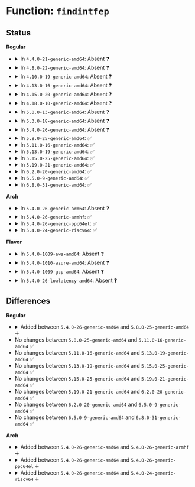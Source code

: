 # Function: <code>findintfep</code>

## Status
<b>Regular</b>
<ul>
<li>
<details>
<summary>In <code>4.4.0-21-generic-amd64</code>: Absent ❓</summary>

```json
{
  "name": "findintfep",
  "collision_type": "Unique Static",
  "inline_type": "Selective",
  "funcs": [
    {
      "addr": 18446744071585245728,
      "name": "findintfep",
      "external": false,
      "loc": "drivers/usb/core/devio.c:689",
      "file": "drivers/usb/core/devio.c",
      "inline": "not declared, inlined",
      "caller_inline": [],
      "caller_func": [
        "drivers/usb/core/devio.c:check_ctrlrecip",
        "drivers/usb/core/devio.c:check_ctrlrecip",
        "drivers/usb/core/devio.c:parse_usbdevfs_streams",
        "drivers/usb/core/devio.c:proc_bulk",
        "drivers/usb/core/devio.c:proc_do_submiturb",
        "drivers/usb/core/devio.c:usbdev_do_ioctl",
        "drivers/usb/core/devio.c:usbdev_do_ioctl"
      ]
    }
  ],
  "symbols": [
    {
      "addr": 18446744071585245728,
      "name": "findintfep.isra.15",
      "section": ".text",
      "bind": "STB_LOCAL",
      "size": 192
    }
  ]
}
```
</details>
</li>
<li>
<details>
<summary>In <code>4.8.0-22-generic-amd64</code>: Absent ❓</summary>

```json
{
  "name": "findintfep",
  "collision_type": "Unique Static",
  "inline_type": "Selective",
  "funcs": [
    {
      "addr": 18446744071585637952,
      "name": "findintfep",
      "external": false,
      "loc": "drivers/usb/core/devio.c:803",
      "file": "drivers/usb/core/devio.c",
      "inline": "not declared, inlined",
      "caller_inline": [],
      "caller_func": [
        "drivers/usb/core/devio.c:usbdev_do_ioctl",
        "drivers/usb/core/devio.c:usbdev_do_ioctl",
        "drivers/usb/core/devio.c:proc_do_submiturb",
        "drivers/usb/core/devio.c:proc_bulk",
        "drivers/usb/core/devio.c:parse_usbdevfs_streams",
        "drivers/usb/core/devio.c:check_ctrlrecip",
        "drivers/usb/core/devio.c:check_ctrlrecip"
      ]
    }
  ],
  "symbols": [
    {
      "addr": 18446744071585637952,
      "name": "findintfep.isra.16",
      "section": ".text",
      "bind": "STB_LOCAL",
      "size": 192
    }
  ]
}
```
</details>
</li>
<li>
<details>
<summary>In <code>4.10.0-19-generic-amd64</code>: Absent ❓</summary>

```json
{
  "name": "findintfep",
  "collision_type": "Unique Static",
  "inline_type": "Selective",
  "funcs": [
    {
      "addr": 18446744071585825536,
      "name": "findintfep",
      "external": false,
      "loc": "drivers/usb/core/devio.c:803",
      "file": "drivers/usb/core/devio.c",
      "inline": "not declared, inlined",
      "caller_inline": [],
      "caller_func": [
        "drivers/usb/core/devio.c:usbdev_do_ioctl",
        "drivers/usb/core/devio.c:usbdev_do_ioctl",
        "drivers/usb/core/devio.c:proc_do_submiturb",
        "drivers/usb/core/devio.c:proc_bulk",
        "drivers/usb/core/devio.c:parse_usbdevfs_streams",
        "drivers/usb/core/devio.c:check_ctrlrecip",
        "drivers/usb/core/devio.c:check_ctrlrecip"
      ]
    }
  ],
  "symbols": [
    {
      "addr": 18446744071585825536,
      "name": "findintfep.isra.18",
      "section": ".text",
      "bind": "STB_LOCAL",
      "size": 192
    }
  ]
}
```
</details>
</li>
<li>
<details>
<summary>In <code>4.13.0-16-generic-amd64</code>: Absent ❓</summary>

```json
{
  "name": "findintfep",
  "collision_type": "Unique Static",
  "inline_type": "Selective",
  "funcs": [
    {
      "addr": 18446744071585912016,
      "name": "findintfep",
      "external": false,
      "loc": "drivers/usb/core/devio.c:797",
      "file": "drivers/usb/core/devio.c",
      "inline": "not declared, inlined",
      "caller_inline": [],
      "caller_func": [
        "drivers/usb/core/devio.c:usbdev_do_ioctl",
        "drivers/usb/core/devio.c:usbdev_do_ioctl",
        "drivers/usb/core/devio.c:proc_do_submiturb",
        "drivers/usb/core/devio.c:proc_bulk",
        "drivers/usb/core/devio.c:parse_usbdevfs_streams"
      ]
    }
  ],
  "symbols": [
    {
      "addr": 18446744071585912016,
      "name": "findintfep.isra.16",
      "section": ".text",
      "bind": "STB_LOCAL",
      "size": 190
    }
  ]
}
```
</details>
</li>
<li>
<details>
<summary>In <code>4.15.0-20-generic-amd64</code>: Absent ❓</summary>

```json
{
  "name": "findintfep",
  "collision_type": "Unique Static",
  "inline_type": "Selective",
  "funcs": [
    {
      "addr": 18446744071586352800,
      "name": "findintfep",
      "external": false,
      "loc": "drivers/usb/core/devio.c:787",
      "file": "drivers/usb/core/devio.c",
      "inline": "not declared, inlined",
      "caller_inline": [],
      "caller_func": [
        "drivers/usb/core/devio.c:usbdev_do_ioctl",
        "drivers/usb/core/devio.c:usbdev_do_ioctl",
        "drivers/usb/core/devio.c:proc_do_submiturb",
        "drivers/usb/core/devio.c:proc_bulk",
        "drivers/usb/core/devio.c:parse_usbdevfs_streams"
      ]
    }
  ],
  "symbols": [
    {
      "addr": 18446744071586352800,
      "name": "findintfep.isra.16",
      "section": ".text",
      "bind": "STB_LOCAL",
      "size": 190
    }
  ]
}
```
</details>
</li>
<li>
<details>
<summary>In <code>4.18.0-10-generic-amd64</code>: Absent ❓</summary>

```json
{
  "name": "findintfep",
  "collision_type": "Unique Static",
  "inline_type": "Selective",
  "funcs": [
    {
      "addr": 18446744071586610416,
      "name": "findintfep",
      "external": false,
      "loc": "drivers/usb/core/devio.c:783",
      "file": "drivers/usb/core/devio.c",
      "inline": "not declared, inlined",
      "caller_inline": [],
      "caller_func": [
        "drivers/usb/core/devio.c:usbdev_do_ioctl",
        "drivers/usb/core/devio.c:usbdev_do_ioctl",
        "drivers/usb/core/devio.c:proc_do_submiturb",
        "drivers/usb/core/devio.c:proc_bulk",
        "drivers/usb/core/devio.c:parse_usbdevfs_streams",
        "drivers/usb/core/devio.c:check_ctrlrecip",
        "drivers/usb/core/devio.c:check_ctrlrecip"
      ]
    }
  ],
  "symbols": [
    {
      "addr": 18446744071586610416,
      "name": "findintfep.isra.19",
      "section": ".text",
      "bind": "STB_LOCAL",
      "size": 190
    }
  ]
}
```
</details>
</li>
<li>
<details>
<summary>In <code>5.0.0-13-generic-amd64</code>: Absent ❓</summary>

```json
{
  "name": "findintfep",
  "collision_type": "Unique Static",
  "inline_type": "Selective",
  "funcs": [
    {
      "addr": 18446744071586760000,
      "name": "findintfep",
      "external": false,
      "loc": "drivers/usb/core/devio.c:784",
      "file": "drivers/usb/core/devio.c",
      "inline": "not declared, inlined",
      "caller_inline": [],
      "caller_func": [
        "drivers/usb/core/devio.c:usbdev_do_ioctl",
        "drivers/usb/core/devio.c:usbdev_do_ioctl",
        "drivers/usb/core/devio.c:proc_do_submiturb",
        "drivers/usb/core/devio.c:proc_bulk",
        "drivers/usb/core/devio.c:parse_usbdevfs_streams",
        "drivers/usb/core/devio.c:check_ctrlrecip",
        "drivers/usb/core/devio.c:check_ctrlrecip"
      ]
    }
  ],
  "symbols": [
    {
      "addr": 18446744071586760000,
      "name": "findintfep.isra.19",
      "section": ".text",
      "bind": "STB_LOCAL",
      "size": 190
    }
  ]
}
```
</details>
</li>
<li>
<details>
<summary>In <code>5.3.0-18-generic-amd64</code>: Absent ❓</summary>

```json
{
  "name": "findintfep",
  "collision_type": "Unique Static",
  "inline_type": "Selective",
  "funcs": [
    {
      "addr": 18446744071587014528,
      "name": "findintfep",
      "external": false,
      "loc": "drivers/usb/core/devio.c:779",
      "file": "drivers/usb/core/devio.c",
      "inline": "not declared, inlined",
      "caller_inline": [],
      "caller_func": [
        "drivers/usb/core/devio.c:usbdev_do_ioctl",
        "drivers/usb/core/devio.c:usbdev_do_ioctl",
        "drivers/usb/core/devio.c:proc_do_submiturb",
        "drivers/usb/core/devio.c:proc_bulk",
        "drivers/usb/core/devio.c:parse_usbdevfs_streams",
        "drivers/usb/core/devio.c:check_ctrlrecip",
        "drivers/usb/core/devio.c:check_ctrlrecip"
      ]
    }
  ],
  "symbols": [
    {
      "addr": 18446744071587014528,
      "name": "findintfep.isra.0",
      "section": ".text",
      "bind": "STB_LOCAL",
      "size": 179
    }
  ]
}
```
</details>
</li>
<li>
<details>
<summary>In <code>5.4.0-26-generic-amd64</code>: Absent ❓</summary>

```json
{
  "name": "findintfep",
  "collision_type": "Unique Static",
  "inline_type": "Selective",
  "funcs": [
    {
      "addr": 18446744071587214160,
      "name": "findintfep",
      "external": false,
      "loc": "drivers/usb/core/devio.c:822",
      "file": "drivers/usb/core/devio.c",
      "inline": "not declared, inlined",
      "caller_inline": [],
      "caller_func": [
        "drivers/usb/core/devio.c:usbdev_do_ioctl",
        "drivers/usb/core/devio.c:usbdev_do_ioctl",
        "drivers/usb/core/devio.c:proc_do_submiturb",
        "drivers/usb/core/devio.c:proc_bulk",
        "drivers/usb/core/devio.c:parse_usbdevfs_streams",
        "drivers/usb/core/devio.c:check_ctrlrecip",
        "drivers/usb/core/devio.c:check_ctrlrecip"
      ]
    }
  ],
  "symbols": [
    {
      "addr": 18446744071587214160,
      "name": "findintfep.isra.0",
      "section": ".text",
      "bind": "STB_LOCAL",
      "size": 179
    }
  ]
}
```
</details>
</li>
<li>
<details>
<summary>In <code>5.8.0-25-generic-amd64</code>: ✅</summary>

```c
int findintfep(struct usb_device * dev, unsigned int ep)
```

```json
{
  "name": "findintfep",
  "collision_type": "Unique Static",
  "inline_type": "No",
  "funcs": [
    {
      "addr": 18446744071588063728,
      "name": "findintfep",
      "external": false,
      "loc": "drivers/usb/core/devio.c:831",
      "file": "drivers/usb/core/devio.c",
      "inline": "seen, unknown",
      "caller_inline": [],
      "caller_func": [
        "drivers/usb/core/devio.c:proc_do_submiturb",
        "drivers/usb/core/devio.c:proc_clearhalt",
        "drivers/usb/core/devio.c:proc_resetep",
        "drivers/usb/core/devio.c:proc_bulk",
        "drivers/usb/core/devio.c:parse_usbdevfs_streams",
        "drivers/usb/core/devio.c:check_ctrlrecip",
        "drivers/usb/core/devio.c:check_ctrlrecip"
      ]
    }
  ],
  "symbols": [
    {
      "addr": 18446744071588063728,
      "name": "findintfep",
      "section": ".text",
      "bind": "STB_LOCAL",
      "size": 183
    }
  ]
}
```
</details>
</li>
<li>
<details>
<summary>In <code>5.11.0-16-generic-amd64</code>: ✅</summary>

```c
int findintfep(struct usb_device * dev, unsigned int ep)
```

```json
{
  "name": "findintfep",
  "collision_type": "Unique Static",
  "inline_type": "No",
  "funcs": [
    {
      "addr": 18446744071588109056,
      "name": "findintfep",
      "external": false,
      "loc": "drivers/usb/core/devio.c:831",
      "file": "drivers/usb/core/devio.c",
      "inline": "seen, unknown",
      "caller_inline": [],
      "caller_func": [
        "drivers/usb/core/devio.c:proc_do_submiturb",
        "drivers/usb/core/devio.c:proc_clearhalt",
        "drivers/usb/core/devio.c:proc_resetep",
        "drivers/usb/core/devio.c:do_proc_bulk",
        "drivers/usb/core/devio.c:parse_usbdevfs_streams",
        "drivers/usb/core/devio.c:check_ctrlrecip",
        "drivers/usb/core/devio.c:check_ctrlrecip"
      ]
    }
  ],
  "symbols": [
    {
      "addr": 18446744071588109056,
      "name": "findintfep",
      "section": ".text",
      "bind": "STB_LOCAL",
      "size": 183
    }
  ]
}
```
</details>
</li>
<li>
<details>
<summary>In <code>5.13.0-19-generic-amd64</code>: ✅</summary>

```c
int findintfep(struct usb_device * dev, unsigned int ep)
```

```json
{
  "name": "findintfep",
  "collision_type": "Unique Static",
  "inline_type": "No",
  "funcs": [
    {
      "addr": 18446744071587991632,
      "name": "findintfep",
      "external": false,
      "loc": "drivers/usb/core/devio.c:831",
      "file": "drivers/usb/core/devio.c",
      "inline": "seen, unknown",
      "caller_inline": [],
      "caller_func": [
        "drivers/usb/core/devio.c:usbdev_do_ioctl",
        "drivers/usb/core/devio.c:usbdev_do_ioctl",
        "drivers/usb/core/devio.c:proc_do_submiturb",
        "drivers/usb/core/devio.c:do_proc_bulk",
        "drivers/usb/core/devio.c:parse_usbdevfs_streams",
        "drivers/usb/core/devio.c:check_ctrlrecip",
        "drivers/usb/core/devio.c:check_ctrlrecip"
      ]
    }
  ],
  "symbols": [
    {
      "addr": 18446744071587991632,
      "name": "findintfep",
      "section": ".text",
      "bind": "STB_LOCAL",
      "size": 185
    }
  ]
}
```
</details>
</li>
<li>
<details>
<summary>In <code>5.15.0-25-generic-amd64</code>: ✅</summary>

```c
int findintfep(struct usb_device * dev, unsigned int ep)
```

```json
{
  "name": "findintfep",
  "collision_type": "Unique Static",
  "inline_type": "No",
  "funcs": [
    {
      "addr": 18446744071588604688,
      "name": "findintfep",
      "external": false,
      "loc": "drivers/usb/core/devio.c:832",
      "file": "drivers/usb/core/devio.c",
      "inline": "seen, unknown",
      "caller_inline": [],
      "caller_func": [
        "drivers/usb/core/devio.c:usbdev_do_ioctl",
        "drivers/usb/core/devio.c:usbdev_do_ioctl",
        "drivers/usb/core/devio.c:proc_do_submiturb",
        "drivers/usb/core/devio.c:do_proc_bulk",
        "drivers/usb/core/devio.c:parse_usbdevfs_streams",
        "drivers/usb/core/devio.c:check_ctrlrecip",
        "drivers/usb/core/devio.c:check_ctrlrecip"
      ]
    }
  ],
  "symbols": [
    {
      "addr": 18446744071588604688,
      "name": "findintfep",
      "section": ".text",
      "bind": "STB_LOCAL",
      "size": 220
    }
  ]
}
```
</details>
</li>
<li>
<details>
<summary>In <code>5.19.0-21-generic-amd64</code>: ✅</summary>

```c
int findintfep(struct usb_device * dev, unsigned int ep)
```

```json
{
  "name": "findintfep",
  "collision_type": "Unique Static",
  "inline_type": "No",
  "funcs": [
    {
      "addr": 18446744071590017920,
      "name": "findintfep",
      "external": false,
      "loc": "drivers/usb/core/devio.c:844",
      "file": "drivers/usb/core/devio.c",
      "inline": "seen, unknown",
      "caller_inline": [],
      "caller_func": [
        "drivers/usb/core/devio.c:usbdev_do_ioctl",
        "drivers/usb/core/devio.c:usbdev_do_ioctl",
        "drivers/usb/core/devio.c:proc_do_submiturb",
        "drivers/usb/core/devio.c:do_proc_bulk",
        "drivers/usb/core/devio.c:parse_usbdevfs_streams",
        "drivers/usb/core/devio.c:check_ctrlrecip",
        "drivers/usb/core/devio.c:check_ctrlrecip"
      ]
    }
  ],
  "symbols": [
    {
      "addr": 18446744071590017920,
      "name": "findintfep",
      "section": ".text",
      "bind": "STB_LOCAL",
      "size": 248
    }
  ]
}
```
</details>
</li>
<li>
<details>
<summary>In <code>6.2.0-20-generic-amd64</code>: ✅</summary>

```c
int findintfep(struct usb_device * dev, unsigned int ep)
```

```json
{
  "name": "findintfep",
  "collision_type": "Unique Static",
  "inline_type": "No",
  "funcs": [
    {
      "addr": 18446744071591619376,
      "name": "findintfep",
      "external": false,
      "loc": "drivers/usb/core/devio.c:844",
      "file": "drivers/usb/core/devio.c",
      "inline": "seen, unknown",
      "caller_inline": [],
      "caller_func": [
        "drivers/usb/core/devio.c:usbdev_do_ioctl",
        "drivers/usb/core/devio.c:usbdev_do_ioctl",
        "drivers/usb/core/devio.c:proc_do_submiturb",
        "drivers/usb/core/devio.c:do_proc_bulk",
        "drivers/usb/core/devio.c:parse_usbdevfs_streams",
        "drivers/usb/core/devio.c:check_ctrlrecip",
        "drivers/usb/core/devio.c:check_ctrlrecip"
      ]
    }
  ],
  "symbols": [
    {
      "addr": 18446744071591619376,
      "name": "findintfep",
      "section": ".text",
      "bind": "STB_LOCAL",
      "size": 248
    }
  ]
}
```
</details>
</li>
<li>
<details>
<summary>In <code>6.5.0-9-generic-amd64</code>: ✅</summary>

```c
int findintfep(struct usb_device * dev, unsigned int ep)
```

```json
{
  "name": "findintfep",
  "collision_type": "Unique Static",
  "inline_type": "No",
  "funcs": [
    {
      "addr": 18446744071592041872,
      "name": "findintfep",
      "external": false,
      "loc": "drivers/usb/core/devio.c:853",
      "file": "drivers/usb/core/devio.c",
      "inline": "seen, unknown",
      "caller_inline": [],
      "caller_func": [
        "drivers/usb/core/devio.c:usbdev_do_ioctl",
        "drivers/usb/core/devio.c:usbdev_do_ioctl",
        "drivers/usb/core/devio.c:proc_do_submiturb",
        "drivers/usb/core/devio.c:do_proc_bulk",
        "drivers/usb/core/devio.c:parse_usbdevfs_streams",
        "drivers/usb/core/devio.c:check_ctrlrecip",
        "drivers/usb/core/devio.c:check_ctrlrecip"
      ]
    }
  ],
  "symbols": [
    {
      "addr": 18446744071592041872,
      "name": "findintfep",
      "section": ".text",
      "bind": "STB_LOCAL",
      "size": 248
    }
  ]
}
```
</details>
</li>
<li>
<details>
<summary>In <code>6.8.0-31-generic-amd64</code>: ✅</summary>

```c
int findintfep(struct usb_device * dev, unsigned int ep)
```

```json
{
  "name": "findintfep",
  "collision_type": "Unique Static",
  "inline_type": "No",
  "funcs": [
    {
      "addr": 18446744071592781936,
      "name": "findintfep",
      "external": false,
      "loc": "drivers/usb/core/devio.c:853",
      "file": "drivers/usb/core/devio.c",
      "inline": "seen, unknown",
      "caller_inline": [],
      "caller_func": [
        "drivers/usb/core/devio.c:usbdev_do_ioctl",
        "drivers/usb/core/devio.c:usbdev_do_ioctl",
        "drivers/usb/core/devio.c:proc_do_submiturb",
        "drivers/usb/core/devio.c:do_proc_bulk",
        "drivers/usb/core/devio.c:parse_usbdevfs_streams",
        "drivers/usb/core/devio.c:check_ctrlrecip",
        "drivers/usb/core/devio.c:check_ctrlrecip"
      ]
    }
  ],
  "symbols": [
    {
      "addr": 18446744071592781936,
      "name": "findintfep",
      "section": ".text",
      "bind": "STB_LOCAL",
      "size": 248
    }
  ]
}
```
</details>
</li>
</ul>
<b>Arch</b>
<ul>
<li>
<details>
<summary>In <code>5.4.0-26-generic-arm64</code>: Absent ❓</summary>

```json
{
  "name": "findintfep",
  "collision_type": "Unique Static",
  "inline_type": "Selective",
  "funcs": [
    {
      "addr": 18446603336500297904,
      "name": "findintfep",
      "external": false,
      "loc": "drivers/usb/core/devio.c:822",
      "file": "drivers/usb/core/devio.c",
      "inline": "not declared, inlined",
      "caller_inline": [],
      "caller_func": [
        "drivers/usb/core/devio.c:usbdev_do_ioctl",
        "drivers/usb/core/devio.c:usbdev_do_ioctl",
        "drivers/usb/core/devio.c:proc_do_submiturb",
        "drivers/usb/core/devio.c:proc_bulk",
        "drivers/usb/core/devio.c:parse_usbdevfs_streams",
        "drivers/usb/core/devio.c:check_ctrlrecip",
        "drivers/usb/core/devio.c:check_ctrlrecip"
      ]
    }
  ],
  "symbols": [
    {
      "addr": 18446603336500297904,
      "name": "findintfep.isra.0",
      "section": ".text",
      "bind": "STB_LOCAL",
      "size": 228
    }
  ]
}
```
</details>
</li>
<li>
<details>
<summary>In <code>5.4.0-26-generic-armhf</code>: ✅</summary>

```c
int findintfep(struct usb_device * dev, unsigned int ep)
```

```json
{
  "name": "findintfep",
  "collision_type": "Unique Static",
  "inline_type": "No",
  "funcs": [
    {
      "addr": 3232765944,
      "name": "findintfep",
      "external": false,
      "loc": "drivers/usb/core/devio.c:822",
      "file": "drivers/usb/core/devio.c",
      "inline": "seen, unknown",
      "caller_inline": [],
      "caller_func": [
        "drivers/usb/core/devio.c:usbdev_do_ioctl",
        "drivers/usb/core/devio.c:usbdev_do_ioctl",
        "drivers/usb/core/devio.c:proc_do_submiturb",
        "drivers/usb/core/devio.c:proc_bulk",
        "drivers/usb/core/devio.c:parse_usbdevfs_streams",
        "drivers/usb/core/devio.c:check_ctrlrecip",
        "drivers/usb/core/devio.c:check_ctrlrecip"
      ]
    }
  ],
  "symbols": [
    {
      "addr": 3232765944,
      "name": "findintfep",
      "section": ".text",
      "bind": "STB_LOCAL",
      "size": 196
    }
  ]
}
```
</details>
</li>
<li>
<details>
<summary>In <code>5.4.0-26-generic-ppc64el</code>: ✅</summary>

```c
int findintfep(struct usb_device * dev, unsigned int ep)
```

```json
{
  "name": "findintfep",
  "collision_type": "Unique Static",
  "inline_type": "No",
  "funcs": [
    {
      "addr": 13835058055293603776,
      "name": "findintfep",
      "external": false,
      "loc": "drivers/usb/core/devio.c:822",
      "file": "drivers/usb/core/devio.c",
      "inline": "seen, unknown",
      "caller_inline": [],
      "caller_func": [
        "drivers/usb/core/devio.c:usbdev_do_ioctl",
        "drivers/usb/core/devio.c:usbdev_do_ioctl",
        "drivers/usb/core/devio.c:proc_do_submiturb",
        "drivers/usb/core/devio.c:proc_bulk",
        "drivers/usb/core/devio.c:parse_usbdevfs_streams",
        "drivers/usb/core/devio.c:check_ctrlrecip",
        "drivers/usb/core/devio.c:check_ctrlrecip"
      ]
    }
  ],
  "symbols": [
    {
      "addr": 13835058055293603776,
      "name": "findintfep",
      "section": ".text",
      "bind": "STB_LOCAL",
      "size": 236
    }
  ]
}
```
</details>
</li>
<li>
<details>
<summary>In <code>5.4.0-24-generic-riscv64</code>: ✅</summary>

```c
int findintfep(struct usb_device * dev, unsigned int ep)
```

```json
{
  "name": "findintfep",
  "collision_type": "Unique Static",
  "inline_type": "No",
  "funcs": [
    {
      "addr": 18446743936277205478,
      "name": "findintfep",
      "external": false,
      "loc": "drivers/usb/core/devio.c:822",
      "file": "drivers/usb/core/devio.c",
      "inline": "seen, unknown",
      "caller_inline": [],
      "caller_func": [
        "drivers/usb/core/devio.c:usbdev_do_ioctl",
        "drivers/usb/core/devio.c:usbdev_do_ioctl",
        "drivers/usb/core/devio.c:proc_do_submiturb",
        "drivers/usb/core/devio.c:proc_bulk",
        "drivers/usb/core/devio.c:parse_usbdevfs_streams",
        "drivers/usb/core/devio.c:check_ctrlrecip",
        "drivers/usb/core/devio.c:check_ctrlrecip"
      ]
    }
  ],
  "symbols": [
    {
      "addr": 18446743936277205478,
      "name": "findintfep",
      "section": ".text",
      "bind": "STB_LOCAL",
      "size": 186
    }
  ]
}
```
</details>
</li>
</ul>
<b>Flavor</b>
<ul>
<li>
<details>
<summary>In <code>5.4.0-1009-aws-amd64</code>: Absent ❓</summary>

```json
{
  "name": "findintfep",
  "collision_type": "Unique Static",
  "inline_type": "Selective",
  "funcs": [
    {
      "addr": 18446744071586920240,
      "name": "findintfep",
      "external": false,
      "loc": "drivers/usb/core/devio.c:822",
      "file": "drivers/usb/core/devio.c",
      "inline": "not declared, inlined",
      "caller_inline": [],
      "caller_func": [
        "drivers/usb/core/devio.c:usbdev_do_ioctl",
        "drivers/usb/core/devio.c:usbdev_do_ioctl",
        "drivers/usb/core/devio.c:proc_do_submiturb",
        "drivers/usb/core/devio.c:proc_bulk",
        "drivers/usb/core/devio.c:parse_usbdevfs_streams",
        "drivers/usb/core/devio.c:check_ctrlrecip",
        "drivers/usb/core/devio.c:check_ctrlrecip"
      ]
    }
  ],
  "symbols": [
    {
      "addr": 18446744071586920240,
      "name": "findintfep.isra.0",
      "section": ".text",
      "bind": "STB_LOCAL",
      "size": 179
    }
  ]
}
```
</details>
</li>
<li>
<details>
<summary>In <code>5.4.0-1010-azure-amd64</code>: Absent ❓</summary>

```json
{
  "name": "findintfep",
  "collision_type": "Unique Static",
  "inline_type": "Selective",
  "funcs": [
    {
      "addr": 18446744071586861408,
      "name": "findintfep",
      "external": false,
      "loc": "drivers/usb/core/devio.c:822",
      "file": "drivers/usb/core/devio.c",
      "inline": "not declared, inlined",
      "caller_inline": [],
      "caller_func": [
        "drivers/usb/core/devio.c:usbdev_do_ioctl",
        "drivers/usb/core/devio.c:usbdev_do_ioctl",
        "drivers/usb/core/devio.c:proc_do_submiturb",
        "drivers/usb/core/devio.c:proc_bulk",
        "drivers/usb/core/devio.c:parse_usbdevfs_streams",
        "drivers/usb/core/devio.c:check_ctrlrecip",
        "drivers/usb/core/devio.c:check_ctrlrecip"
      ]
    }
  ],
  "symbols": [
    {
      "addr": 18446744071586861408,
      "name": "findintfep.isra.0",
      "section": ".text",
      "bind": "STB_LOCAL",
      "size": 179
    }
  ]
}
```
</details>
</li>
<li>
<details>
<summary>In <code>5.4.0-1009-gcp-amd64</code>: Absent ❓</summary>

```json
{
  "name": "findintfep",
  "collision_type": "Unique Static",
  "inline_type": "Selective",
  "funcs": [
    {
      "addr": 18446744071587168720,
      "name": "findintfep",
      "external": false,
      "loc": "drivers/usb/core/devio.c:822",
      "file": "drivers/usb/core/devio.c",
      "inline": "not declared, inlined",
      "caller_inline": [],
      "caller_func": [
        "drivers/usb/core/devio.c:usbdev_do_ioctl",
        "drivers/usb/core/devio.c:usbdev_do_ioctl",
        "drivers/usb/core/devio.c:proc_do_submiturb",
        "drivers/usb/core/devio.c:proc_bulk",
        "drivers/usb/core/devio.c:parse_usbdevfs_streams",
        "drivers/usb/core/devio.c:check_ctrlrecip",
        "drivers/usb/core/devio.c:check_ctrlrecip"
      ]
    }
  ],
  "symbols": [
    {
      "addr": 18446744071587168720,
      "name": "findintfep.isra.0",
      "section": ".text",
      "bind": "STB_LOCAL",
      "size": 179
    }
  ]
}
```
</details>
</li>
<li>
<details>
<summary>In <code>5.4.0-26-lowlatency-amd64</code>: Absent ❓</summary>

```json
{
  "name": "findintfep",
  "collision_type": "Unique Static",
  "inline_type": "Selective",
  "funcs": [
    {
      "addr": 18446744071587275792,
      "name": "findintfep",
      "external": false,
      "loc": "drivers/usb/core/devio.c:822",
      "file": "drivers/usb/core/devio.c",
      "inline": "not declared, inlined",
      "caller_inline": [],
      "caller_func": [
        "drivers/usb/core/devio.c:usbdev_do_ioctl",
        "drivers/usb/core/devio.c:usbdev_do_ioctl",
        "drivers/usb/core/devio.c:proc_do_submiturb",
        "drivers/usb/core/devio.c:proc_bulk",
        "drivers/usb/core/devio.c:parse_usbdevfs_streams",
        "drivers/usb/core/devio.c:check_ctrlrecip",
        "drivers/usb/core/devio.c:check_ctrlrecip"
      ]
    }
  ],
  "symbols": [
    {
      "addr": 18446744071587275792,
      "name": "findintfep.isra.0",
      "section": ".text",
      "bind": "STB_LOCAL",
      "size": 179
    }
  ]
}
```
</details>
</li>
</ul>

## Differences
<b>Regular</b>
<ul>
<li>
<details>
<summary>Added between <code>5.4.0-26-generic-amd64</code> and <code>5.8.0-25-generic-amd64</code> ➕</summary>

```c
int findintfep(struct usb_device * dev, unsigned int ep)
```
</details>
</li>
<li>
No changes between <code>5.8.0-25-generic-amd64</code> and <code>5.11.0-16-generic-amd64</code> ✅
</li>
<li>
No changes between <code>5.11.0-16-generic-amd64</code> and <code>5.13.0-19-generic-amd64</code> ✅
</li>
<li>
No changes between <code>5.13.0-19-generic-amd64</code> and <code>5.15.0-25-generic-amd64</code> ✅
</li>
<li>
No changes between <code>5.15.0-25-generic-amd64</code> and <code>5.19.0-21-generic-amd64</code> ✅
</li>
<li>
No changes between <code>5.19.0-21-generic-amd64</code> and <code>6.2.0-20-generic-amd64</code> ✅
</li>
<li>
No changes between <code>6.2.0-20-generic-amd64</code> and <code>6.5.0-9-generic-amd64</code> ✅
</li>
<li>
No changes between <code>6.5.0-9-generic-amd64</code> and <code>6.8.0-31-generic-amd64</code> ✅
</li>
</ul>
<b>Arch</b>
<ul>
<li>
<details>
<summary>Added between <code>5.4.0-26-generic-amd64</code> and <code>5.4.0-26-generic-armhf</code> ➕</summary>

```c
int findintfep(struct usb_device * dev, unsigned int ep)
```
</details>
</li>
<li>
<details>
<summary>Added between <code>5.4.0-26-generic-amd64</code> and <code>5.4.0-26-generic-ppc64el</code> ➕</summary>

```c
int findintfep(struct usb_device * dev, unsigned int ep)
```
</details>
</li>
<li>
<details>
<summary>Added between <code>5.4.0-26-generic-amd64</code> and <code>5.4.0-24-generic-riscv64</code> ➕</summary>

```c
int findintfep(struct usb_device * dev, unsigned int ep)
```
</details>
</li>
</ul>
